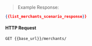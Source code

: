 > Example Response:

```json
{{list_merchants_scenario_response}}
```

#### HTTP Request

`GET {{base_url}}/merchants/`

